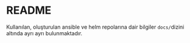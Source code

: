 # README

Kullanılan, oluşturulan ansible ve helm repolarına dair bilgiler `docs/`dizini altında ayrı ayrı bulunmaktadır.